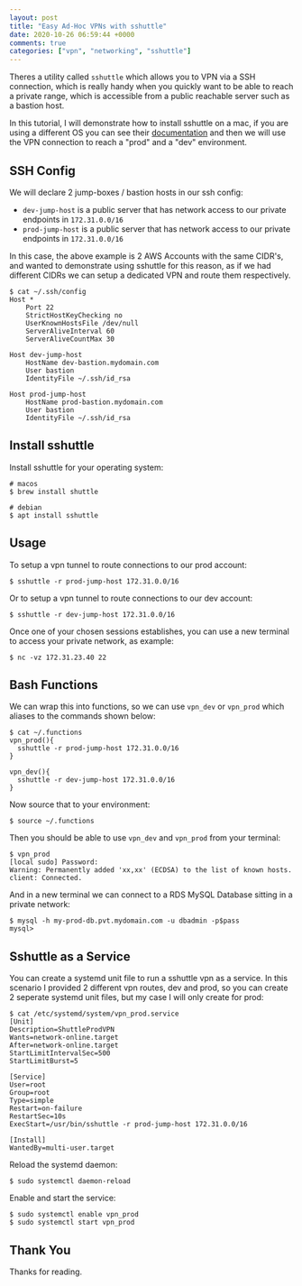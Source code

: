 ```yaml
---
layout: post
title: "Easy Ad-Hoc VPNs with sshuttle"
date: 2020-10-26 06:59:44 +0000
comments: true
categories: ["vpn", "networking", "sshuttle"] 
---
```


Theres a utility called `sshuttle` which allows you to VPN via a SSH connection, which is really handy when you quickly want to be able to reach a private range, which is accessible from a public reachable server such as a bastion host.

In this tutorial, I will demonstrate how to install sshuttle on a mac, if you are using a different OS you can see their [documentation](https://github.com/sshuttle/sshuttle) and then we will use the VPN connection to reach a "prod" and a "dev" environment.

## SSH Config

We will declare 2 jump-boxes / bastion hosts in our ssh config:

  - `dev-jump-host` is a public server that has network access to our private endpoints in `172.31.0.0/16`
  - `prod-jump-host` is a public server that has network access to our private endpoints in `172.31.0.0/16`

In this case, the above example is 2 AWS Accounts with the same CIDR's, and wanted to demonstrate using sshuttle for this reason, as if we had different CIDRs we can setup a dedicated VPN and route them respectively.

```
$ cat ~/.ssh/config
Host *
    Port 22
    StrictHostKeyChecking no
    UserKnownHostsFile /dev/null
    ServerAliveInterval 60
    ServerAliveCountMax 30

Host dev-jump-host
    HostName dev-bastion.mydomain.com
    User bastion
    IdentityFile ~/.ssh/id_rsa

Host prod-jump-host
    HostName prod-bastion.mydomain.com
    User bastion
    IdentityFile ~/.ssh/id_rsa
```

## Install sshuttle

Install sshuttle for your operating system:

```
# macos
$ brew install shuttle

# debian
$ apt install sshuttle
```

## Usage

To setup a vpn tunnel to route connections to our prod account:

```
$ sshuttle -r prod-jump-host 172.31.0.0/16
```

Or to setup a vpn tunnel to route connections to our dev account:

```
$ sshuttle -r dev-jump-host 172.31.0.0/16
```

Once one of your chosen sessions establishes, you can use a new terminal to access your private network, as example:

```
$ nc -vz 172.31.23.40 22
```

## Bash Functions

We can wrap this into functions, so we can use `vpn_dev` or `vpn_prod` which aliases to the commands shown below:

```
$ cat ~/.functions
vpn_prod(){
  sshuttle -r prod-jump-host 172.31.0.0/16
}

vpn_dev(){
  sshuttle -r dev-jump-host 172.31.0.0/16
}
```

Now source that to your environment:

```
$ source ~/.functions
```

Then you should be able to use `vpn_dev` and `vpn_prod` from your terminal:

```
$ vpn_prod
[local sudo] Password:
Warning: Permanently added 'xx,xx' (ECDSA) to the list of known hosts.
client: Connected.
```

And in a new terminal we can connect to a RDS MySQL Database sitting in a private network:

```
$ mysql -h my-prod-db.pvt.mydomain.com -u dbadmin -p$pass
mysql>
```

## Sshuttle as a Service

You can create a systemd unit file to run a sshuttle vpn as a service. In this scenario I provided 2 different vpn routes, dev and prod, so you can create 2 seperate systemd unit files, but my case I will only create for prod:

```
$ cat /etc/systemd/system/vpn_prod.service
[Unit]
Description=ShuttleProdVPN
Wants=network-online.target
After=network-online.target
StartLimitIntervalSec=500
StartLimitBurst=5

[Service]
User=root
Group=root
Type=simple
Restart=on-failure
RestartSec=10s
ExecStart=/usr/bin/sshuttle -r prod-jump-host 172.31.0.0/16

[Install]
WantedBy=multi-user.target
```

Reload the systemd daemon:

```
$ sudo systemctl daemon-reload
```

Enable and start the service:

```
$ sudo systemctl enable vpn_prod
$ sudo systemctl start vpn_prod
```

## Thank You

Thanks for reading.
